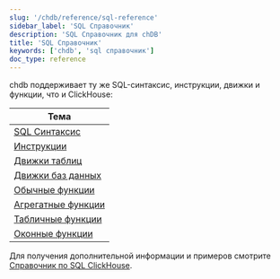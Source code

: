 ```yaml
---
slug: '/chdb/reference/sql-reference'
sidebar_label: 'SQL Справочник'
description: 'SQL Справочник для chDB'
title: 'SQL Справочник'
keywords: ['chdb', 'sql справочник']
doc_type: reference
---
```

chdb поддерживает ту же SQL-синтаксис, инструкции, движки и функции, что и ClickHouse:

| Тема                      |
|----------------------------|
| [SQL Синтаксис](/sql-reference/syntax)          |
| [Инструкции](/sql-reference/statements)          |
| [Движки таблиц](/engines/table-engines)       |
| [Движки баз данных](/engines/database-engines)    |
| [Обычные функции](/sql-reference/functions)   |
| [Агрегатные функции](/sql-reference/aggregate-functions) |
| [Табличные функции](/sql-reference/table-functions)     | 
| [Оконные функции](/sql-reference/window-functions)    |

Для получения дополнительной информации и примеров смотрите [Справочник по SQL ClickHouse](/sql-reference).